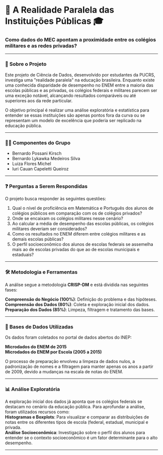 
# 🏫 A Realidade Paralela das Instituições Públicas 🎓

### Como dados do MEC apontam a proximidade entre os colégios militares e as redes privadas?

---

### 🧐 Sobre o Projeto

Este projeto de Ciência de Dados, desenvolvido por estudantes da PUCRS, investiga uma "realidade paralela" na educação brasileira. Enquanto existe uma conhecida disparidade de desempenho no ENEM entre a maioria das escolas públicas e as privadas, os colégios federais e militares parecem ser uma exceção notável, alcançando resultados comparáveis ou até superiores aos da rede particular.

O objetivo principal é realizar uma análise exploratória e estatística para entender se essas instituições são apenas pontos fora da curva ou se representam um modelo de excelência que poderia ser replicado na educação pública.

---

### 👨‍💻 Componentes do Grupo

* Bernardo Possani Kirsch 
* Bernardo Lykawka Medeiros Silva
* Luiza Flores Michel
* Iuri Cauan Capeletti Queiroz

---

### ❓ Perguntas a Serem Respondidas

O projeto busca responder às seguintes questões:

1.  Qual o nível de proficiência em Matemática e Português dos alunos de colégios públicos em comparação com os de colégios privados?
2.  Onde se encaixam os colégios militares nesse cenário?
3.  Ao calcular a média de desempenho das escolas públicas, os colégios militares deveriam ser considerados?
4.  Como os resultados no ENEM diferem entre colégios militares e as demais escolas públicas?
5.  O perfil socioeconômico dos alunos de escolas federais se assemelha mais ao de escolas privadas do que ao de escolas municipais e estaduais?

---

### 🛠️ Metodologia e Ferramentas

A análise segue a metodologia **CRISP-DM** e está dividida nas seguintes fases:

**Compreensão do Negócio (100%)**: Definição do problema e das hipóteses. <br>
**Compreensão dos Dados (80%)**: Coleta e exploração inicial dos dados. <br>
**Preparação dos Dados (85%)**: Limpeza, filtragem e tratamento das bases.

---

### 💾 Bases de Dados Utilizadas

Os dados foram coletados no portal de dados abertos do INEP:

**Microdados do ENEM de 2015**<br>
**Microdados do ENEM por Escola (2005 a 2015)**

O processo de preparação envolveu a limpeza de dados nulos, a padronização de nomes e a filtragem para manter apenas os anos a partir de 2009, devido a mudanças na escala de notas do ENEM.

---

### 📊 Análise Exploratória

A exploração inicial dos dados já aponta que os colégios federais se destacam no cenário da educação pública. Para aprofundar a análise, foram utilizados recursos como:<br>
**Histogramas e Boxplots**: Para visualizar e comparar as distribuições de notas entre os diferentes tipos de escola (federal, estadual, municipal e privada. <br>
**Análise Socioeconômica**: Investigação sobre o perfil dos alunos para entender se o contexto socioeconômico é um fator determinante para o alto desempenho.

---
